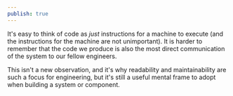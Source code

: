 ```yaml
---
publish: true
---
```

It's easy to think of code as _just_ instructions for a machine to execute (and the instructions for the machine are not unimportant). It is harder to remember that the code we produce is also the most direct communication of the system to our fellow engineers. 

This isn't a new observation, and it's why readability and maintainability are such a focus for engineering, but it's still a useful mental frame to adopt when building a system or component.